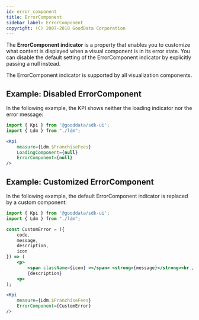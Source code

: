 ```yaml
---
id: error_component
title: ErrorComponent
sidebar_label: ErrorComponent
copyright: (C) 2007-2018 GoodData Corporation
---
```


The **ErrorComponent indicator** is a property that enables you to customize what content is displayed when a visual component is in its error state. You can disable the default setting of the ErrorComponent indicator by explicitly passing a null instead.

The ErrorComponent indicator is supported by all visualization components.

## Example: Disabled ErrorComponent

In the following example, the KPI shows neither the loading indicator nor the error message:

```jsx
import { Kpi } from '@gooddata/sdk-ui';
import { Ldm } from "./ldm";

<Kpi
    measure={Ldm.$FranchiseFees}
    LoadingComponent={null}
    ErrorComponent={null}
/>
```

## Example: Customized ErrorComponent

In the following example, the default ErrorComponent indicator is replaced by a custom component:

```jsx
import { Kpi } from '@gooddata/sdk-ui';
import { Ldm } from "./ldm";

const CustomError = ({
    code,
    message,
    description,
    icon
}) => (
    <p>
        <span className={icon} ></span> <strong>{message}</strong><br />
        {description}
    <p>
);

<Kpi
    measure={Ldm.$FranchiseFees}
    ErrorComponent={CustomError}
/>
```
